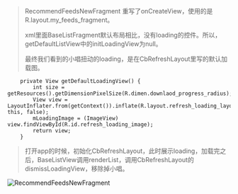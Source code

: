 >  RecommendFeedsNewFragment 重写了onCreateView，使用的是R.layout.my_feeds_fragment。
>
> xml里面BaseListFragment默认布局相比，没有loading的控件。所以，getDefaultListView中的initLoadingView为null。
>
> 最终我们看到的小唱扭动的loading，是在CbRefreshLayout里写的默认加载图。

```
    private View getDefaultLoadingView() {
        int size = getResources().getDimensionPixelSize(R.dimen.downlaod_progress_radius);
        View view = LayoutInflater.from(getContext()).inflate(R.layout.refresh_loading_layout, this, false);
        mLoadingImage = (ImageView) view.findViewById(R.id.refresh_loading_image);
        return view;
    }
```

> 打开app的时候，初始化CbRefreshLayout，此时展示loading，加载完之后，BaseListView调用renderList，调用CbRefreshLayout的dismissLoadingView，移除掉小唱。

![RecommendFeedsNewFragment](https://ws4.sinaimg.cn/large/006tKfTcly1g0k2so6qnkj30vp06ut9p.jpg)

